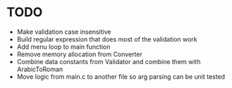 # TODO

- Make validation case insensitive
- Build regular expression that does most of the validation work
- Add menu loop to main function
- Remove memory allocation from Converter
- Combine data constants from Validator and combine them with ArabicToRoman
- Move logic from main.c to another file so arg parsing can be unit tested
